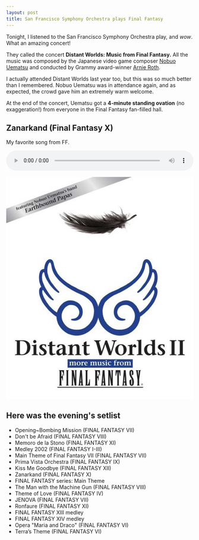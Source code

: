 ```yaml
---
layout: post
title: San Francisco Symphony Orchestra plays Final Fantasy
---
```


Tonight, I listened to the San Francisco Symphony Orchestra play, and *wow*. What an amazing concert!

They called the concert **Distant Worlds: Music from Final Fantasy.** All the music was composed by the Japanese video game composer [Nobuo Uematsu](http://en.wikipedia.org/wiki/Nobuo_Uematsu) and conducted by Grammy award-winner [Arnie Roth](http://en.wikipedia.org/wiki/Arnie_Roth).

I actually attended Distant Worlds last year too, but this was so much better than I remembered. Nobuo Uematsu was in attendance again, and as expected, the crowd gave him an extremely warm welcome.

At the end of the concert, Uematsu got a **4-minute standing ovation** (no exaggeration!) from everyone in the Final Fantasy fan-filled hall.

## Zanarkand (Final Fantasy X)

My favorite song from FF.

<audio controls style="width: 100%;">
  <source src="/images/Zanarkand-Final-Fantasy-X.mp3" type="audio/mpeg">
  <source src="/images/Zanarkand-Final-Fantasy-X.ogg" type="audio/ogg">
</audio>

![Final Fantasy Distant Worlds II](/images/DistantWorldsII.jpg)

## Here was the evening's setlist

- Opening~Bombing Mission (FINAL FANTASY VII)
- Don't be Afraid (FINAL FANTASY VIII)
- Memoro de la Stono (FINAL FANTASY XI)
- Medley 2002 (FINAL FANTASY I-III)
- Main Theme of Final Fantasy VII (FINAL FANTASY VII)
- Prima Vista Orchestra (FINAL FANTASY IX)
- Kiss Me Goodbye (FINAL FANTASY XII)
- Zanarkand (FINAL FANTASY X)
- FINAL FANTASY series: Main Theme
- The Man with the Machine Gun (FINAL FANTASY VIII)
- Theme of Love (FINAL FANTASY IV)
- JENOVA (FINAL FANTASY VII)
- Ronfaure (FINAL FANTASY XI)
- FINAL FANTASY XIII medley
- FINAL FANTASY XIV medley
- Opera "Maria and Draco" (FINAL FANTASY VI)
- Terra’s Theme (FINAL FANTASY VI)